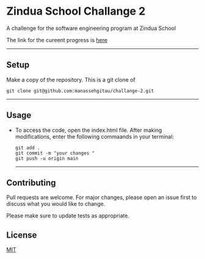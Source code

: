 # Zindua School Challange 2

A challenge for the software engineering program at Zindua School

The link for the cureent progress is [here](https://manassehgitau.github.io/challange-2/)


---

## Setup


Make a copy of the repository. This is a git clone of

```git
git clone git@github.com:manassehgitau/challange-2.git
```
---

## Usage

- To access the code, open the index.html file. After making modifications, enter the following commaands in your terminal:
  
  ```git
  git add .
  git commit -m "your changes "
  git push -u origin main
  ```

  ----

## Contributing

Pull requests are welcome. For major changes, please open an issue first
to discuss what you would like to change.

Please make sure to update tests as appropriate.

## License

[MIT](https://choosealicense.com/licenses/mit/)
